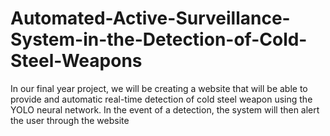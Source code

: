 # Automated-Active-Surveillance-System-in-the-Detection-of-Cold-Steel-Weapons
In our final year project, we will be creating a website that will be able to provide and automatic real-time detection of cold steel weapon using the YOLO neural network. In the event of a detection, the system will then alert the user through the website
